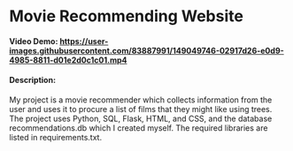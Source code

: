 # Movie Recommending Website
#### Video Demo: https://user-images.githubusercontent.com/83887991/149049746-02917d26-e0d9-4985-8811-d01e2d0c1c01.mp4
#### Description:
My project is a movie recommender which collects information from the user and uses it to procure a list of films
that they might like using trees. The project uses Python, SQL, Flask, HTML, and CSS, and the database recommendations.db
which I created myself. The required libraries are listed in requirements.txt.
